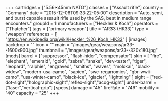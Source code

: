 +++
cartridges = ["5.56×45mm NATO"]
classes = ["Assault rifle"]
country = "Germany"
date = "2015-12-06T09:33:22-05:00"
description = "Auto, semi, and burst capable assault rifle used by the SAS, best in medium range encounters."
groupId = 1
manufacturers = ["Heckler & Koch"]
operators = ["Thatcher"]
tags = ["primary weapon"]
title = "AR33 (HK33)"
type = "weapon"
references = [
  "https://en.wikipedia.org/wiki/Heckler_%26_Koch_HK33"
]
[images]
  backdrop = ""
  icon = ""
  main = "/images/gear/weapons/ar33--1600x900.jpg"
  thumbnail = "/images/gear/weapons/ar33--320x180.jpg"
[mods]
  barrel = ["suppressor", "flash-hider", "compensator"]
  skin = [
    "fire",
    "elephant",
    "emerald",
    "gold",
    "zebra",
    "snake",
    "dev-tester",
    "tiger",
    "leopard",
    "ralphie",
    "engraved",
    "smiths",
    "waves",
    "molokai",
    "black-widow",
    "modern-usa-camo",
    "sapien",
    "swe-reganomics",
    "gbr-wwii-camo",
    "usa-winter-camo",
    "black-ice",
    "glacier",
    "lightning"
  ]
  sight = ["red-dot-sight","holographic-sight","reflex-sight","acog-sight"]
  under-barrel = ["laser","vertical-grip"]
[specs]
  damage = "45"
  fireRate = "749"
  mobility = "40"
  capacity = "25"
+++
